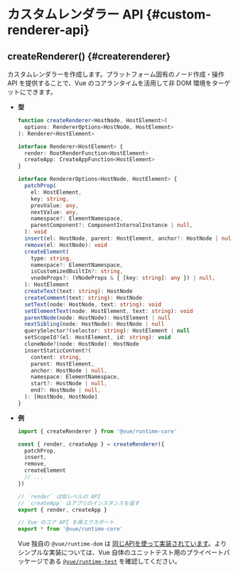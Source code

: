 # カスタムレンダラー API {#custom-renderer-api}

## createRenderer() {#createrenderer}

カスタムレンダラーを作成します。プラットフォーム固有のノード作成・操作 API を提供することで、Vue のコアランタイムを活用して非 DOM 環境をターゲットにできます。

- **型**

  ```ts
  function createRenderer<HostNode, HostElement>(
    options: RendererOptions<HostNode, HostElement>
  ): Renderer<HostElement>

  interface Renderer<HostElement> {
    render: RootRenderFunction<HostElement>
    createApp: CreateAppFunction<HostElement>
  }

  interface RendererOptions<HostNode, HostElement> {
    patchProp(
      el: HostElement,
      key: string,
      prevValue: any,
      nextValue: any,
      namespace?: ElementNamespace,
      parentComponent?: ComponentInternalInstance | null,
    ): void
    insert(el: HostNode, parent: HostElement, anchor?: HostNode | null): void
    remove(el: HostNode): void
    createElement(
      type: string,
      namespace?: ElementNamespace,
      isCustomizedBuiltIn?: string,
      vnodeProps?: (VNodeProps & { [key: string]: any }) | null,
    ): HostElement
    createText(text: string): HostNode
    createComment(text: string): HostNode
    setText(node: HostNode, text: string): void
    setElementText(node: HostElement, text: string): void
    parentNode(node: HostNode): HostElement | null
    nextSibling(node: HostNode): HostNode | null
    querySelector?(selector: string): HostElement | null
    setScopeId?(el: HostElement, id: string): void
    cloneNode?(node: HostNode): HostNode
    insertStaticContent?(
      content: string,
      parent: HostElement,
      anchor: HostNode | null,
      namespace: ElementNamespace,
      start?: HostNode | null,
      end?: HostNode | null,
    ): [HostNode, HostNode]
  }
  ```

- **例**

  ```js
  import { createRenderer } from '@vue/runtime-core'

  const { render, createApp } = createRenderer({
    patchProp,
    insert,
    remove,
    createElement
    // ...
  })

  // `render` は低レベルの API
  // `createApp` はアプリのインスタンスを返す
  export { render, createApp }

  // Vue のコア API を再エクスポート
  export * from '@vue/runtime-core'
  ```

  Vue 独自の `@vue/runtime-dom` は [同じAPIを使って実装されています](https://github.com/vuejs/core/blob/main/packages/runtime-dom/src/index.ts)。よりシンプルな実装については、Vue 自体のユニットテスト用のプライベートパッケージである [`@vue/runtime-test`](https://github.com/vuejs/core/blob/main/packages/runtime-test/src/index.ts) を確認してください。
